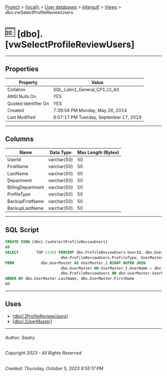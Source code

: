 #### 

[Project](../../../../index.md) > [(local)\\](../../../index.md) > [User databases](../../index.md) > [Intergulf](../index.md) > [Views](Views.md) > dbo.vwSelectProfileReviewUsers

# ![Views](../../../../Images/View32.png) [dbo].[vwSelectProfileReviewUsers]

---

## <a name="#properties"></a>Properties

| Property | Value |
|---|---|
| Collation | SQL_Latin1_General_CP1_CI_AS |
| ANSI Nulls On | YES |
| Quoted Identifier On | YES |
| Created | 7:39:56 PM Monday, May 26, 2014 |
| Last Modified | 8:07:17 PM Tuesday, September 17, 2019 |


---

## <a name="#columns"></a>Columns

| Name | Data Type | Max Length (Bytes) |
|---|---|---|
| UserId | varchar(50) | 50 |
| FirstName | varchar(50) | 50 |
| LastName | varchar(50) | 50 |
| Department | varchar(50) | 50 |
| BillingDepartment | varchar(50) | 50 |
| ProfileType | varchar(50) | 50 |
| BackupFirstName | varchar(50) | 50 |
| BackupLastName | varchar(50) | 50 |


---

## <a name="#sqlscript"></a>SQL Script

```sql
CREATE VIEW [dbo].[vwSelectProfileReviewUsers]
AS
SELECT        TOP (100) PERCENT dbo.ProfileReviewUsers.UserId, dbo.UserMaster.FirstName, dbo.UserMaster.LastName, dbo.ProfileReviewUsers.Department, dbo.ProfileReviewUsers.BillingDepartment, 
                         dbo.ProfileReviewUsers.ProfileType, UserMaster_1.FirstName AS BackupFirstName, UserMaster_1.LastName AS BackupLastName
FROM            dbo.UserMaster AS UserMaster_1 RIGHT OUTER JOIN
                         dbo.UserMaster ON UserMaster_1.UserName = dbo.UserMaster.BackupProfileReviewerUserName RIGHT OUTER JOIN
                         dbo.ProfileReviewUsers ON dbo.UserMaster.UserName = dbo.ProfileReviewUsers.UserId
ORDER BY dbo.UserMaster.LastName, dbo.UserMaster.FirstName
GO

```


---

## <a name="#uses"></a>Uses

* [[dbo].[ProfileReviewUsers]](../Tables/dbo_ProfileReviewUsers.md)
* [[dbo].[UserMaster]](../Tables/dbo_UserMaster.md)


---

###### Author:  Sastry

###### Copyright 2023 - All Rights Reserved

###### Created: Thursday, October 5, 2023 9:55:17 PM

